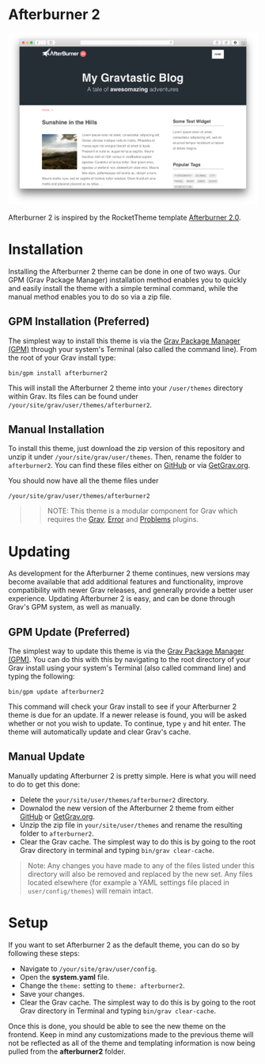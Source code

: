 # Afterburner 2

![Afterburner 2](assets/readme_1.png)

Afterburner 2 is inspired by the RocketTheme template [Afterburner 2.0](http://www.rockettheme.com/joomla-templates/afterburner2).

# Installation

Installing the Afterburner 2 theme can be done in one of two ways. Our GPM (Grav Package Manager) installation method enables you to quickly and easily install the theme with a simple terminal command, while the manual method enables you to do so via a zip file. 

## GPM Installation (Preferred)

The simplest way to install this theme is via the [Grav Package Manager (GPM)](http://learn.getgrav.org/advanced/grav-gpm) through your system's Terminal (also called the command line).  From the root of your Grav install type:

    bin/gpm install afterburner2

This will install the Afterburner 2 theme into your `/user/themes` directory within Grav. Its files can be found under `/your/site/grav/user/themes/afterburner2`.

## Manual Installation

To install this theme, just download the zip version of this repository and unzip it under `/your/site/grav/user/themes`. Then, rename the folder to `afterburner2`. You can find these files either on [GitHub](https://github.com/getgrav/grav-theme-afterburner2) or via [GetGrav.org](http://getgrav.org/downloads/themes).

You should now have all the theme files under

    /your/site/grav/user/themes/afterburner2

>> NOTE: This theme is a modular component for Grav which requires the [Grav](http://github.com/getgrav/grav), [Error](https://github.com/getgrav/grav-theme-error) and [Problems](https://github.com/getgrav/grav-plugin-problems) plugins.

# Updating

As development for the Afterburner 2 theme continues, new versions may become available that add additional features and functionality, improve compatibility with newer Grav releases, and generally provide a better user experience. Updating Afterburner 2 is easy, and can be done through Grav's GPM system, as well as manually.

## GPM Update (Preferred)

The simplest way to update this theme is via the [Grav Package Manager (GPM)](http://learn.getgrav.org/advanced/grav-gpm). You can do this with this by navigating to the root directory of your Grav install using your system's Terminal (also called command line) and typing the following:

    bin/gpm update afterburner2

This command will check your Grav install to see if your Afterburner 2 theme is due for an update. If a newer release is found, you will be asked whether or not you wish to update. To continue, type `y` and hit enter. The theme will automatically update and clear Grav's cache.

## Manual Update

Manually updating Afterburner 2 is pretty simple. Here is what you will need to do to get this done:

* Delete the `your/site/user/themes/afterburner2` directory.
* Downalod the new version of the Afterburner 2 theme from either [GitHub](https://github.com/getgrav/grav-plugin-afterburner2) or [GetGrav.org](http://getgrav.org/downloads/themes#extras).
* Unzip the zip file in `your/site/user/themes` and rename the resulting folder to `afterburner2`.
* Clear the Grav cache. The simplest way to do this is by going to the root Grav directory in terminal and typing `bin/grav clear-cache`.

> Note: Any changes you have made to any of the files listed under this directory will also be removed and replaced by the new set. Any files located elsewhere (for example a YAML settings file placed in `user/config/themes`) will remain intact.

# Setup

If you want to set Afterburner 2 as the default theme, you can do so by following these steps:

* Navigate to `/your/site/grav/user/config`.
* Open the **system.yaml** file.
* Change the `theme:` setting to `theme: afterburner2`.
* Save your changes.
* Clear the Grav cache. The simplest way to do this is by going to the root Grav directory in Terminal and typing `bin/grav clear-cache`.

Once this is done, you should be able to see the new theme on the frontend. Keep in mind any customizations made to the previous theme will not be reflected as all of the theme and templating information is now being pulled from the **afterburner2** folder.